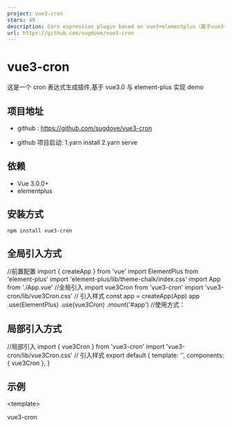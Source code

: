 ```yaml
---
project: vue3-cron
stars: 49
description: Corn expression plugin based on vue3+elementplus（基于vue3+elementplus的corn表达式插件）
url: https://github.com/sugdove/vue3-cron
---
```


vue3-cron
=========

这是一个 cron 表达式生成插件,基于 vue3.0 与 element-plus 实现 demo

项目地址
----

-   github : https://github.com/sugdove/vue3-cron
    
-   github 项目启动: 1.yarn install 2.yarn serve
    

依赖
--

-   Vue 3.0.0+
-   elementplus

安装方式
----

```
npm install vue3-cron
```

全局引入方式
------

//前置配置
import { createApp } from 'vue'
import ElementPlus from 'element-plus'
import 'element-plus/lib/theme-chalk/index.css'
import App from './App.vue'
//全局引入
import vue3Cron from 'vue3-cron'
import 'vue3-cron/lib/vue3Cron.css' // 引入样式
const app \= createApp(App)
app
  .use(ElementPlus)
  .use(vue3Cron)
  .mount('#app') //使用方式：<vue3Cron></vue3Cron>

局部引入方式
------

//局部引入
import { vue3Cron } from 'vue3-cron'
import 'vue3-cron/lib/vue3Cron.css' // 引入样式
export default {
  template: '<vue3Cron/>',
  components: { vue3Cron },
}

示例
--

<template\>
  <div class\="cron"\>
    <h1\>vue3-cron</h1\>
    <el-popover
      v-model:visible\="state.cronPopover"
      width\="700px"
      trigger\="manual"
    >
      <vue3Cron
        @change\="changeCron"
        @close\="togglePopover(false)"
        max-height\="400px"
        i18n\="cn"
      ></vue3Cron\>
      <template #reference\>
        <el-input
          @focus\="togglePopover(true)"
          v-model\="state.cron"
          placeholder\="\* \* \* \* \* ? \*"
        ></el-input\>
      </template\>
    </el-popover\>
  </div\>
</template\>

<script\>
import { reactive, defineComponent, watch } from 'vue'
export default defineComponent({
  setup() {
    const state \= reactive({
      cronPopover: false,
      cron: '',
    })
    const changeCron \= (val) \=> {
      if (typeof val !== 'string') return false
      state.cron \= val
    }
    const togglePopover \= (bol) \=> {
      state.cronPopover \= bol
    }
    return {
      state,
      changeCron,
      togglePopover,
    }
  },
})
</script\>

<style lang="scss" scoped>
.cron {
  width: 400px;
  margin: 0 auto;
  margin-top: 100px;
  h1 {
    font-size: 50px;
    text-align: center;
  }
}
</style\>

在示例中我使用了 es6(es2015)语法,你可能需要引入 babel-polyfill 才能正常运行,或者你也可以用 es5 的写法

参数
--

-   i18n
    
    -   参数 `{String} language` 目前仅支持`en|cn`
    
    国际化支持
    
-   max-height
    
    -   参数 `{String} height`
    
    设定 vue3-cron 的 max-height, 默认没有该属性
    

事件
--

-   change(cronText)
    
    -   参数：`{String} cronText` cron 表达式的值
    
    当 corn 表达式的值发生变化变化时触发
    
-   close()
    
    -   参数：无
    
    当点击 corn 表达式选择框取消按钮时触发
    

联系方式
----

邮箱 : 849809724@qq.com

欢迎大家关注我做的网站: http://www.githubs.cloud/

如果对您有帮助, 欢迎 star

有任何问题请发 Issues 或者邮箱联系我-.- 谢谢!
